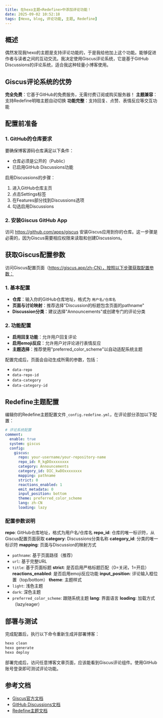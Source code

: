 ```yaml
---
title: 在hexo主题<Redefine>中添加评论功能！
date: 2025-09-02 10:52:18
tags: [Hexo, blog, 评论功能, 主题, Redefine]
---
```


## 概述

偶然发现我hexo的主题是支持评论功能的，于是我给他加上这个功能。能够促进作者与读者之间的互动交流。我决定使用Giscus评论系统，它是基于GitHub Discussions的评论系统，适合我这种轻量小博客使用。

## Giscus评论系统的优势

**完全免费**：它基于GitHub的免费服务，无需付费订阅或购买服务器！
**主题兼容**：支持Redefine明暗主题自动切换
**功能完整**：支持回复、点赞、表情反应等交互功能

## 配置前准备

### 1. GitHub的仓库要求

要确保博客源码仓库满足以下条件：
- 仓库必须是公开的（Public）
- 已启用GitHub Discussions功能

启用Discussions的步骤：
1. 进入GitHub仓库主页
2. 点击Settings标签
3. 在Features部分找到Discussions选项
4. 勾选启用Discussions

### 2. 安装Giscus GitHub App

访问 https://github.com/apps/giscus 安装Giscus应用到你的仓库。这一步骤是必需的，因为Giscus需要相应权限来读取和创建Discussions。

## 获取Giscus配置参数

访问Giscus配置页面（https://giscus.app/zh-CN），按照以下步骤获取配置参数：

### 1. 基本配置
- **仓库**：输入你的GitHub仓库地址，格式为 `用户名/仓库名`
- **页面与讨论映射**：推荐选择"Discussion的标题包含页面的pathname"
- **Discussion分类**：建议选择"Announcements"或创建专门的评论分类

### 2. 功能配置
- **启用回复功能**：允许用户回复评论
- **启用emoji反应**：允许用户对评论进行表情反应
- **主题选择**：推荐使用"preferred_color_scheme"以自动适配系统主题

配置完成后，页面会自动生成所需的参数，包括：
- `data-repo`
- `data-repo-id`
- `data-category`
- `data-category-id`

## Redefine主题配置

编辑你的Redefine主题配置文件`_config.redefine.yml`，在评论部分添加以下配置：

```yaml
# 评论系统配置
comment:
  enable: true
  system: giscus
  config:
    giscus:
      repo: your-username/your-repository-name
      repo_id: R_kgDOxxxxxxxx
      category: Announcements
      category_id: DIC_kwDOxxxxxxxx
      mapping: pathname
      strict: 0
      reactions_enabled: 1
      emit_metadata: 0
      input_position: bottom
      theme: preferred_color_scheme
      lang: zh-CN
      loading: lazy
```

### 配置参数说明

**repo**: GitHub仓库地址，格式为用户名/仓库名
**repo_id**: 仓库的唯一标识符，从Giscus配置页面获取
**category**: Discussions分类名称
**category_id**: 分类的唯一标识符
**mapping**: 页面与Discussion的映射方式
  - `pathname`: 基于页面路径（推荐）
  - `url`: 基于完整URL
  - `title`: 基于页面标题
**strict**: 是否启用严格标题匹配（0=关闭，1=开启）
**reactions_enabled**: 是否启用emoji反应功能
**input_position**: 评论输入框位置（top/bottom）
**theme**: 主题样式
  - `light`: 浅色主题
  - `dark`: 深色主题
  - `preferred_color_scheme`: 跟随系统主题
**lang**: 界面语言
**loading**: 加载方式（lazy/eager）

## 部署与测试

完成配置后，执行以下命令重新生成并部署博客：

```bash
hexo clean
hexo generate
hexo deploy
```

部署完成后，访问任意博客文章页面，应该能看到Giscus评论组件。使用GitHub账号登录即可测试评论功能。

## 参考文档

- [Giscus官方文档](https://giscus.app/)
- [GitHub Discussions文档](https://docs.github.com/en/discussions)
- [Redefine主题文档](https://redefine-docs.ohevan.com/)
